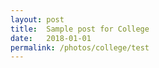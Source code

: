 ```yaml
---
layout: post
title:  Sample post for College
date:   2018-01-01
permalink: /photos/college/test
---
```

